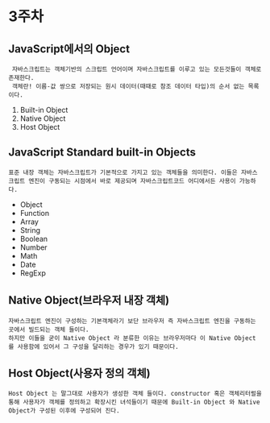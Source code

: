 # 3주차

## JavaScript에서의 Object

     자바스크립트는 객체기반의 스크립트 언어이며 자바스크립트를 이루고 있는 모든것들이 객체로 존재한다.
     객체란! 이름-값 쌍으로 저장되는 원시 데이터(때때로 참조 데이터 타입)의 순서 없는 목록이다.

1.  Built-in Object
2.  Native Object
3.  Host Object

## JavaScript Standard built-in Objects

    표준 내장 객체는 자바스크립트가 기본적으로 가지고 있는 객체들을 의미한다. 이들은 자바스크립트 엔진이 구동되는 시점에서 바로 제공되며 자바스크립트코드 어디에서든 사용이 가능하다.

- Object
- Function
- Array
- String
- Boolean
- Number
- Math
- Date
- RegExp

## Native Object(브라우저 내장 객체)

    자바스크립트 엔진이 구성하는 기본객체라기 보단 브라우저 즉 자바스크립트 엔진을 구동하는 곳에서 빌드되는 객체 들이다.
    하지만 이들을 굳이 Native Object 라 분류한 이유는 브라우저마다 이 Native Object 를 사용함에 있어서 그 구성을 달리하는 경우가 있기 때문이다.

## Host Object(사용자 정의 객체)

    Host Object 는 말그대로 사용자가 생성한 객체 들이다. constructor 혹은 객체리터럴을 통해 사용자가 객체를 정의하고 확장시킨 녀석들이기 때문에 Built-in Object 와 Native Object가 구성된 이후에 구성되어 진다.
